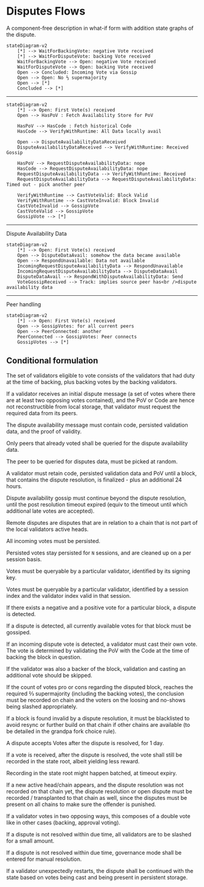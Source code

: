 # Disputes Flows

A component-free description in what-if form with addition state graphs of the dispute.

```mermaid
stateDiagram-v2
    [*] --> WaitForBackingVote: negative Vote received
    [*] --> WaitForDisputeVote: backing Vote received
    WaitForBackingVote --> Open: negative Vote received
    WaitForDisputeVote --> Open: backing Vote received
    Open --> Concluded: Incoming Vote via Gossip
    Open --> Open: No ⅔ supermajority
    Open --> [*]
    Concluded --> [*]
```

---

```mermaid
stateDiagram-v2
    [*] --> Open: First Vote(s) received
    Open --> HasPoV : Fetch Availability Store for PoV

    HasPoV --> HasCode : Fetch historical Code
    HasCode --> VerifyWithRuntime: All Data locally avail

    Open --> DisputeAvailabilityDataReceived
    DisputeAvailabilityDataReceived --> VerifyWithRuntime: Received Gossip

    HasPoV --> RequestDisputeAvailabilityData: nope
    HasCode --> RequestDisputeAvailabilityData: nope
    RequestDisputeAvailabilityData --> VerifyWithRuntime: Received
    RequestDisputeAvailabilityData --> RequestDisputeAvailabilityData: Timed out - pick another peer

    VerifyWithRuntime --> CastVoteValid: Block Valid
    VerifyWithRuntime --> CastVoteInvalid: Block Invalid
    CastVoteInvalid --> GossipVote
    CastVoteValid --> GossipVote
    GossipVote --> [*]

```

---

Dispute Availability Data

```mermaid
stateDiagram-v2
    [*] --> Open: First Vote(s) received
    Open --> DisputeDataAvail: somehow the data became available
    Open --> RespondUnavailable: Data not available
    IncomingRequestDisputeAvailabilityData --> RespondUnavailable
    IncomingRequestDisputeAvailabilityData --> DisputeDataAvail
    DisputeDataAvail --> RespondWithDisputeAvailabilityData: Send
    VoteGossipReceived --> Track: implies source peer has<br />dispute availability data
```

---

Peer handling

```mermaid
stateDiagram-v2
    [*] --> Open: First Vote(s) received
    Open --> GossipVotes: for all current peers
    Open --> PeerConnected: another
    PeerConnected --> GossipVotes: Peer connects
    GossipVotes --> [*]
```

## Conditional formulation

The set of validators eligible to vote consists of the validators that had duty at the time of backing, plus backing
votes by the backing validators.

If a validator receives an initial dispute message (a set of votes where there are at least two opposing votes
contained), and the PoV or Code are hence not reconstructible from local storage, that validator must request the
required data from its peers.

The dispute availability message must contain code, persisted validation data, and the proof of validity.

Only peers that already voted shall be queried for the dispute availability data.

The peer to be queried for disputes data, must be picked at random.

A validator must retain code, persisted validation data and PoV until a block, that contains the dispute resolution, is
finalized - plus an additional 24 hours.

Dispute availability gossip must continue beyond the dispute resolution, until the post resolution timeout expired
(equiv to the timeout until which additional late votes are accepted).

Remote disputes are disputes that are in relation to a chain that is not part of the local validators active heads.

All incoming votes must be persisted.

Persisted votes stay persisted for `N` sessions, and are cleaned up on a per session basis.

Votes must be queryable by a particular validator, identified by its signing key.

Votes must be queryable by a particular validator, identified by a session index and the validator index valid in that
session.

If there exists a negative and a positive vote for a particular block, a dispute is detected.

If a dispute is detected, all currently available votes for that block must be gossiped.

If an incoming dispute vote is detected, a validator must cast their own vote. The vote is determined by validating the
PoV with the Code at the time of backing the block in question.

If the validator was also a backer of the block, validation and casting an additional vote should be skipped.

If the count of votes pro or cons regarding the disputed block, reaches the required ⅔ supermajority (including the
backing votes), the conclusion must be recorded on chain and the voters on the loosing and no-shows being slashed
appropriately.

If a block is found invalid by a dispute resolution, it must be blacklisted to avoid resync or further build on that
chain if other chains are available (to be detailed in the grandpa fork choice rule).

A dispute accepts Votes after the dispute is resolved, for 1 day.

If a vote is received, after the dispute is resolved, the vote shall still be recorded in the state root, albeit
yielding less reward.

Recording in the state root might happen batched, at timeout expiry.

If a new active head/chain appears, and the dispute resolution was not recorded on that chain yet, the dispute
resolution or open dispute must be recorded / transplanted to that chain as well, since the disputes must be present on
all chains to make sure the offender is punished.

If a validator votes in two opposing ways, this composes of a double vote like in other cases (backing, approval
voting).

If a dispute is not resolved within due time, all validators are to be slashed for a small amount.

If a dispute is not resolved within due time, governance mode shall be entered for manual resolution.

If a validator unexpectedly restarts, the dispute shall be continued with the state based on votes being cast and being
present in persistent storage.
